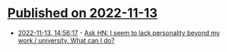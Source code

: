 # [Published on 2022-11-13](index.md)

* [2022-11-13, 14:56:17](https://news.ycombinator.com/item?id=33583593) - [Ask HN: I seem to lack personality beyond my work / university. What can I do?](https://news.ycombinator.com/item?id=33583593)

